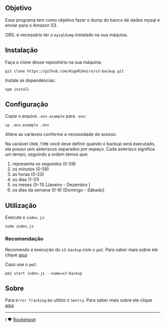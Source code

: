 ## Objetivo

Esse programa tem como objetivo fazer o dump do banco de dados mysql e enviar para o Amazon S3.

OBS: é necessário ter o `mysqldump` instalado na sua máquina.

## Instalação

Faça o clone desse repositório na sua máquina:

```
git clone https://github.com/HigoRibeiro/s3-backup.git
```

Instale as dependências:

```
npm install
```

## Configuração

Copie o arquivo `.env.example` para `.env`:

```
cp .env.example .env
```

Altere as variáveis conforme a necessidade de acesso.

Na variável `CRON_TIME` você deve definir quando o backup será executado, ela possui seis asteriscos separados por espaço. Cada asterisco significa um tempo, seguindo a ordem temos que:

1. representa os segundos (0-59)
2. os minutos (0-59)
3. as horas (0-23)
4. os dias (1-31)
5. os meses (0-11) [Janeiro - Dezembro ]
6. os dias da semana (0-6) [Domingo - Sábado]

## Utilização

Execute o `index.js`:

```
node index.js
```

### Recomendação

Recomendo a execução do `s3-backup` com o `pm2`. Para saber mais sobre ele clique [aqui](http://pm2.keymetrics.io/docs/usage/quick-start/)

Caso use o `pm2`:

```
pm2 start index.js --name=s3-backup
```

## Sobre

Para `Error Tracking` eu utilizo o `Sentry`. Para saber mais sobre ele clique [aqui](https://docs.sentry.io/error-reporting/quickstart/?platform=node#configure-the-dsn)

---

I ♥️ [Rocketseat](https://rocketseat.com.br)
